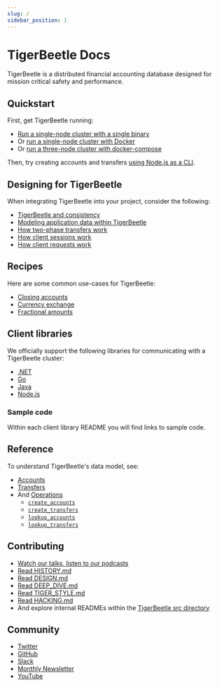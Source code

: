 ```yaml
---
slug: /
sidebar_position: 1
---
```


# TigerBeetle Docs

TigerBeetle is a distributed financial accounting database designed
for mission critical safety and performance.

## Quickstart

First, get TigerBeetle running:

* [Run a single-node cluster with a single binary](./quick-start/single-binary.md)
* Or [run a single-node cluster with Docker](./quick-start/with-docker.md)
* Or [run a three-node cluster with docker-compose](./quick-start/with-docker-compose.md)

Then, try creating accounts and transfers [using Node.js as a CLI](./quick-start/node-cli.md).

## Designing for TigerBeetle

When integrating TigerBeetle into your project, consider the
following:

* [TigerBeetle and consistency](./design/consistency.md)
* [Modeling application data within TigerBeetle](./design/data-modeling.md)
* [How two-phase transfers work](./design/two-phase-transfers.md)
* [How client sessions work](./design/client-sessions.md)
* [How client requests work](./design/client-requests.md)

## Recipes

Here are some common use-cases for TigerBeetle:

* [Closing accounts](./recipes/close-account.md)
* [Currency exchange](./recipes/currency-exchange.md)
* [Fractional amounts](./recipes/fractional-amounts.md)

## Client libraries

We officially support the following libraries for communicating with a
TigerBeetle cluster:

* [.NET](/clients/dotnet)
* [Go](/clients/go)
* [Java](/clients/java)
* [Node.js](/clients/node)

### Sample code

Within each client library README you will find links to sample code.

## Reference

To understand TigerBeetle's data model, see:

* [Accounts](./reference/accounts.md)
* [Transfers](./reference/transfers.md)
* And [Operations](./reference/operations/index.md)
  - [`create_accounts`](./reference/operations/create_accounts.md)
  - [`create_transfers`](./reference/operations/create_transfers.md)
  - [`lookup_accounts`](./reference/operations/lookup_accounts.md)
  - [`lookup_transfers`](./reference/operations/lookup_transfers.md)

## Contributing

* [Watch our talks, listen to our podcasts](https://github.com/tigerbeetledb/tigerbeetle/blob/main/docs/TALKS.md)
* [Read HISTORY.md](https://github.com/tigerbeetledb/tigerbeetle/blob/main/docs/HISTORY.md)
* [Read DESIGN.md](https://github.com/tigerbeetledb/tigerbeetle/blob/main/docs/HISTORY.md)
* [Read DEEP_DIVE.md](https://github.com/tigerbeetledb/tigerbeetle/blob/main/docs/DEEP_DIVE.md)
* [Read TIGER_STYLE.md](https://github.com/tigerbeetledb/tigerbeetle/blob/main/docs/TIGER_STYLE.md)
* [Read HACKING.md](https://github.com/tigerbeetledb/tigerbeetle/blob/main/docs/HACKING.md)
* And explore internal READMEs within the [TigerBeetle src directory](https://github.com/tigerbeetledb/tigerbeetle/tree/main/src)

## Community

* [Twitter](https://twitter.com/tigerbeetledb)
* [GitHub](https://github.com/tigerbeetledb/tigerbeetle)
* [Slack](https://join.slack.com/t/tigerbeetle/shared_invite/zt-1gf3qnvkz-GwkosudMCM3KGbGiSu87RQ)
* [Monthly Newsletter](https://mailchi.mp/8e9fa0f36056/subscribe-to-tigerbeetle)
* [YouTube](https://www.youtube.com/@tigerbeetledb)
